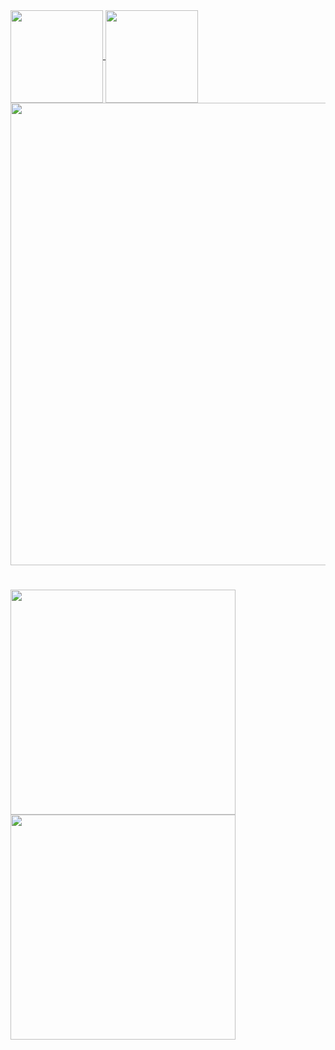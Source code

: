 <a href="https://github.com/Denellyne/github-readme-stats">
  <img height=148 align="center" src="https://github-readme-stats.vercel.app/api?username=Denellyne&show_icons=true&theme=aura&include_all_commits=true"/>
</a>
<a href="https://github-readme-streak-stats.herokuapp.com/?user=Denellyne&theme=aura">
  <img height = 148 align="center" src="https://github-readme-streak-stats.herokuapp.com/?user=Denellyne&theme=aura&(https://git.io/streak-stats" />
</a>
<a>
<a href = "https://wakatime.com/@Denellyne">
<img width = 740 align="center"
src="https://github-readme-stats.vercel.app/api/wakatime?username=Denellyne&theme=aura&custom_title=Time&#160Spent&#160Coding"(https://wakatime.com/@Denellyne)>
</a>

#

<a href="https://github.com/Denellyne/PCXSense">
  <img width = 360 align="left" src="https://github-readme-stats.vercel.app/api/pin/?username=Denellyne&repo=PCXSense&theme=aura&(https://github.com/Denellyne/PCXSense" />
</a>

<a>

  <img width = 360 align="left"  src="https://github-readme-stats.vercel.app/api/pin/?username=Denellyne&repo=Argus&theme=aura&(https://github.com/Denellyne/Argus-File-Explorer" />
</a>

